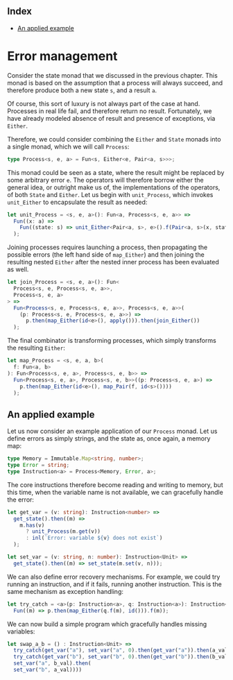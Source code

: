 <!-- index-start -->

## Index

- [An applied example
](#an-applied-example)
<!-- index-end -->

# Error management

Consider the state monad that we discussed in the previous chapter. This monad is based on the assumption that a process will always succeed, and therefore produce both a new state `s`, and a result `a`.

Of course, this sort of luxury is not always part of the case at hand. Processes in real life fail, and therefore return no result. Fortunately, we have already modeled absence of result and presence of exceptions, via `Either`.

Therefore, we could consider combining the `Either` and `State` monads into a single monad, which we will call `Process`:

```ts
type Process<s, e, a> = Fun<s, Either<e, Pair<a, s>>>;
```

This monad could be seen as a state, where the result might be replaced by some arbitrary error `e`. The operators will therefore borrow either the general idea, or outright make us of, the implementations of the operators, of both `State` and `Either`. Let us begin with `unit_Process`, which invokes `unit_Either` to encapsulate the result as needed:

```ts
let unit_Process = <s, e, a>(): Fun<a, Process<s, e, a>> =>
  Fun((x: a) =>
    Fun((state: s) => unit_Either<Pair<a, s>, e>().f(Pair<a, s>(x, state)))
  );
```

Joining processes requires launching a process, then propagating the possible errors (the left hand side of `map_Either`) and then joining the resulting nested `Either` after the nested inner process has been evaluated as well.

```ts
let join_Process = <s, e, a>(): Fun<
  Process<s, e, Process<s, e, a>>,
  Process<s, e, a>
> =>
  Fun<Process<s, e, Process<s, e, a>>, Process<s, e, a>>(
    (p: Process<s, e, Process<s, e, a>>) =>
      p.then(map_Either(id<e>(), apply())).then(join_Either())
  );
```

The final combinator is transforming processes, which simply transforms the resulting `Either`:

```ts
let map_Process = <s, e, a, b>(
  f: Fun<a, b>
): Fun<Process<s, e, a>, Process<s, e, b>> =>
  Fun<Process<s, e, a>, Process<s, e, b>>((p: Process<s, e, a>) =>
    p.then(map_Either(id<e>(), map_Pair(f, id<s>())))
  );
```

## An applied example

Let us now consider an example application of our `Process` monad. Let us define errors as simply strings, and the state as, once again, a memory map:

```ts
type Memory = Immutable.Map<string, number>;
type Error = string;
type Instruction<a> = Process<Memory, Error, a>;
```

The core instructions therefore become reading and writing to memory, but this time, when the variable name is not available, we can gracefully handle the error:

```ts
let get_var = (v: string): Instruction<number> =>
  get_state().then((m) =>
    m.has(v)
      ? unit_Process(m.get(v))
      : inl(`Error: variable ${v} does not exist`)
  );

let set_var = (v: string, n: number): Instruction<Unit> =>
  get_state().then((m) => set_state(m.set(v, n)));
```

We can also define error recovery mechanisms. For example, we could try running an instruction, and if it fails, running another instruction. This is the same mechanism as exception handling:

```ts
let try_catch = <a>(p: Instruction<a>, q: Instruction<a>): Instruction<a> =>
  Fun((m) => p.then(map_Either(q.f(m), id())).f(m));
```

We can now build a simple program which gracefully handles missing variables:

```ts
let swap_a_b = () : Instruction<Unit> =>
  try_catch(get_var("a"), set_var("a", 0).then(get_var("a")).then(a_val =>
  try_catch(get_var("b"), set_var("b", 0).then(get_var("b")).then(b_val =>
  set_var("a", b_val).then(
  set_var("b", a_val))))
```
